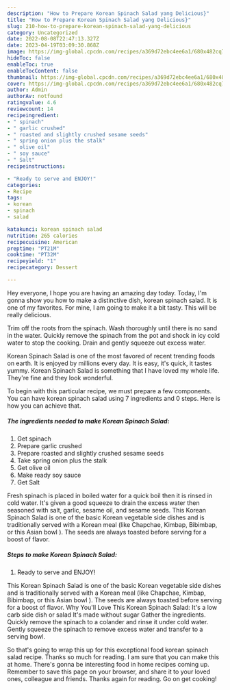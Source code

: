 ```yaml
---
description: "How to Prepare Korean Spinach Salad yang Delicious}"
title: "How to Prepare Korean Spinach Salad yang Delicious}"
slug: 210-how-to-prepare-korean-spinach-salad-yang-delicious
category: Uncategorized
date: 2022-08-08T22:47:13.327Z
date: 2023-04-19T03:09:30.868Z
image: https://img-global.cpcdn.com/recipes/a369d72ebc4ee6a1/680x482cq70/korean-spinach-salad-recipe-main-photo.jpg
hideToc: false
enableToc: true
enableTocContent: false
thumbnail: https://img-global.cpcdn.com/recipes/a369d72ebc4ee6a1/680x482cq70/korean-spinach-salad-recipe-main-photo.jpg
cover: https://img-global.cpcdn.com/recipes/a369d72ebc4ee6a1/680x482cq70/korean-spinach-salad-recipe-main-photo.jpg
author: Admin
authorAv: notfound
ratingvalue: 4.6
reviewcount: 14
recipeingredient:
- " spinach"
- " garlic crushed"
- " roasted and slightly crushed sesame seeds"
- " spring onion plus the stalk"
- " olive oil"
- " soy sauce"
- " Salt"
recipeinstructions:

- "Ready to serve and ENJOY!"
categories:
- Recipe
tags:
- korean
- spinach
- salad

katakunci: korean spinach salad 
nutrition: 265 calories
recipecuisine: American
preptime: "PT21M"
cooktime: "PT32M"
recipeyield: "1"
recipecategory: Dessert

---
```



Hey everyone, I hope you are having an amazing day today. Today, I'm gonna show you how to make a distinctive dish, korean spinach salad. It is one of my favorites. For mine, I am going to make it a bit tasty. This will be really delicious.

Trim off the roots from the spinach. Wash thoroughly until there is no sand in the water. Quickly remove the spinach from the pot and shock in icy cold water to stop the cooking. Drain and gently squeeze out excess water.

Korean Spinach Salad is one of the most favored of recent trending foods on earth. It is enjoyed by millions every day. It is easy, it's quick, it tastes yummy. Korean Spinach Salad is something that I have loved my whole life. They're fine and they look wonderful.


To begin with this particular recipe, we must prepare a few components. You can have korean spinach salad using 7 ingredients and 0 steps. Here is how you can achieve that.

<!--inarticleads1-->

##### The ingredients needed to make Korean Spinach Salad:

1. Get  spinach
1. Prepare  garlic crushed
1. Prepare  roasted and slightly crushed sesame seeds
1. Take  spring onion plus the stalk
1. Get  olive oil
1. Make ready  soy sauce
1. Get  Salt


Fresh spinach is placed in boiled water for a quick boil then it is rinsed in cold water. It&#39;s given a good squeeze to drain the excess water then seasoned with salt, garlic, sesame oil, and sesame seeds. This Korean Spinach Salad is one of the basic Korean vegetable side dishes and is traditionally served with a Korean meal (like Chapchae, Kimbap, Bibimbap, or this Asian bowl ). The seeds are always toasted before serving for a boost of flavor. 

<!--inarticleads2-->

##### Steps to make Korean Spinach Salad:


1. Ready to serve and ENJOY!

This Korean Spinach Salad is one of the basic Korean vegetable side dishes and is traditionally served with a Korean meal (like Chapchae, Kimbap, Bibimbap, or this Asian bowl ). The seeds are always toasted before serving for a boost of flavor. Why You&#39;ll Love This Korean Spinach Salad: It&#39;s a low carb side dish or salad It&#39;s made without sugar Gather the ingredients. Quickly remove the spinach to a colander and rinse it under cold water. Gently squeeze the spinach to remove excess water and transfer to a serving bowl. 

So that's going to wrap this up for this exceptional food korean spinach salad recipe. Thanks so much for reading. I am sure that you can make this at home. There's gonna be interesting food in home recipes coming up. Remember to save this page on your browser, and share it to your loved ones, colleague and friends. Thanks again for reading. Go on get cooking!
